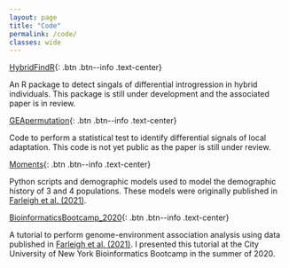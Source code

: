 ```yaml
---
layout: page
title: "Code"
permalink: /code/
classes: wide
---
```


[HybridFindR](https://github.com/kfarleigh/HybridFindR){: .btn .btn--info .text-center}

An R package to detect singals of differential introgression in hybrid individuals. This package is still under development and the associated paper is in review.

[GEApermutation](https://github.com/kfarleigh/GEApermutation){: .btn .btn--info .text-center}

Code to perform a statistical test to identify differential signals of local adaptation. This code is not yet public as the paper is still under review. 

[Moments](https://github.com/kfarleigh/Moments){: .btn .btn--info .text-center}

Python scripts and demographic models used to model the demographic history of 3 and 4 populations. These models were originally published in [Farleigh et al. (2021)](https://onlinelibrary.wiley.com/doi/abs/10.1111/mec.16070).

[BioinformaticsBootcamp_2020](https://github.com/kfarleigh/BioinformaticsBootcamp_2020){: .btn .btn--info .text-center}

A tutorial to perform genome-environment association analysis using data published in [Farleigh et al. (2021)](https://onlinelibrary.wiley.com/doi/abs/10.1111/mec.16070). I presented this tutorial at the City University of New York Bioinformatics Bootcamp in the summer of 2020.
